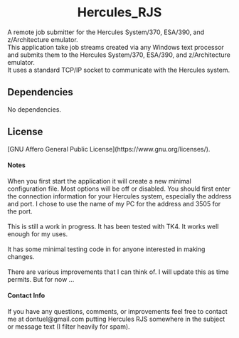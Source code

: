 
<h1 align="center">Hercules_RJS</h1>

<p>
A remote job submitter for the Hercules System/370, ESA/390, and z/Architecture emulator.
<br>
This application take job streams created via any Windows text processor and submits them to the Hercules System/370, ESA/390, and z/Architecture emulator.
<br>
It uses a standard TCP/IP socket to communicate with the Hercules system.
</p>

<h2 align="left">Dependencies</h2>

<p>
No dependencies.
</p>

<h2 align="left">License</h2>

<p>
[GNU Affero General Public License](https://www.gnu.org/licenses/).
</p>

<h4 align="left">Notes</h4>

<p>
When you first start the application it will create a new minimal configuration file. Most options will be off or disabled. You should first enter the connection information for your Hercules system, especially the address and port. I chose to use the name of my PC for the address and 3505 for the port.
<br><br>
This is still a work in progress. It has been tested with TK4. It works well enough for my uses.
<br><br>
It has some minimal testing code in for anyone interested in making changes.
<br><br>
There are various improvements that I can think of. I will update this as time permits. But for now ...
</p>
	
<h4 align="left">Contact Info</h4>

<p>
If you have any questions, comments, or improvements feel free to contact me at dontuel@gmail.com putting Hercules RJS somewhere in the subject or message text (I filter heavily for spam).
</p>
